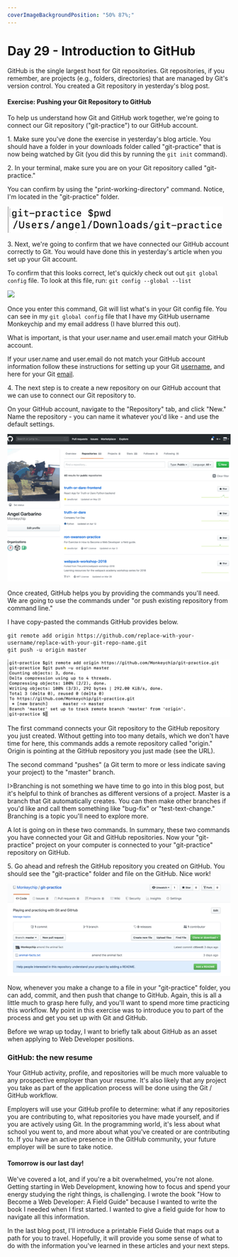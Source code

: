 ```yaml
---
coverImageBackgroundPosition: "50% 87%;"
---
```


# Day 29 - Introduction to GitHub

GitHub is the single largest host for Git repositories.  Git repositories, if you remember, are projects (e.g., folders, directories) that are managed by Git's version control.  You created a Git repository in yesterday's blog post.

#### Exercise: Pushing your Git Repository to GitHub

To help us understand how Git and GitHub work together, we're going to connect our Git repository ("git-practice") to our GitHub account.

1\. Make sure you've done the exercise in yesterday's blog article.  You should have a folder in your downloads folder called "git-practice" that is now being watched by Git (you did this by running the `git init` command).

2\. In your terminal, make sure you are on your Git repository called "git-practice."

You can confirm by using the "print-working-directory" command. Notice, I'm located in the "git-practice" folder.

![](public/assets/pwd.png)

3\. Next, we're going to confirm that we have connected our GitHub account correctly to Git.  You would have done this in yesterday's article when you set up your Git account.

To confirm that this looks correct, let's quickly check out out `git global config` file. To look at this file, run: `git config --global --list` 

![](public/assets/config-1.png)

Once you enter this command, Git will list what's in your Git config file.  You can see in my `git global config` file that I have my GitHub username Monkeychip and my email address (I have blurred this out).

What is important, is that your user.name and user.email match your GitHub account.

If your user.name and user.email do not match your GitHub account information follow these instructions for setting up your Git [username](https://help.github.com/en/articles/setting-your-username-in-git), and here for your Git [email](https://help.github.com/en/articles/setting-your-commit-email-address-in-git).

4\. The next step is to create a new repository on our GitHub account that we can use to connect our Git repository to.

On your GitHub account, navigate to the "Repository" tab, and click "New." Name the repository - you can name it whatever you'd like - and use the default settings.

![](public/assets/git-repo.gif)

Once created, GitHub helps you by providing the commands you'll need.  We are going to use the commands under "or push existing repository from command line."

I have copy-pasted the commands GitHub provides below.

```
git remote add origin https://github.com/replace-with-your-username/replace-with-your-git-repo-name.git
git push -u origin master
```

![](public/assets/git-remote.png)

The first command connects your Git repository to the GitHub repository you just created.  Without getting into too many details, which we don't have time for here, this commands adds a remote repository called "origin."  Origin is pointing at the GitHub repository you just made (see the URL).

The second command "pushes" (a Git term to more or less indicate saving your project) to the "master" branch. 

I>Branching is not something we have time to go into in this blog post, but it's helpful to think of branches as different versions of a project.  Master is a branch that Git automatically creates.  You can then make other branches if you'd like and call them something like "bug-fix" or "test-text-change."  Branching is a topic you'll need to explore more.

A lot is going on in these two commands.  In summary, these two commands you have connected your Git and GitHub repositories.  Now your "git-practice" project on your computer is connected to your "git-practice" repository on GitHub.

5\. Go ahead and refresh the GitHub repository you created on GitHub.  You should see the "git-practice" folder and file on the GitHub.  Nice work!

![](public/assets/GitHub-pushed.png)

Now, whenever you make a change to a file in your "git-practice" folder, you can add, commit, and then push that change to GitHub. Again, this is all a little much to grasp here fully, and you'll want to spend more time practicing this workflow.  My point in this exercise was to introduce you to part of the process and get you set up with Git and GitHub.

Before we wrap up today, I want to briefly talk about GitHub as an asset when applying to Web Developer positions.

### GitHub: the new resume

Your GitHub activity, profile, and repositories will be much more valuable to any prospective employer than your resume.  It's also likely that any project you take as part of the application process will be done using the Git / GitHub workflow.

Employers will use your GitHub profile to determine: what if any repositories you are contributing to, what repositories you have made yourself, and if you are actively using Git.  In the programming world, it's less about what school you went to, and more about what you've created or are contributing to.  If you have an active presence in the GitHub community, your future employer will be sure to take notice.  

#### Tomorrow is our last day!

We've covered a lot, and if you're a bit overwhelmed, you're not alone. Getting starting in Web Development, knowing how to focus and spend your energy studying the right things, is challenging.  I wrote the book "How to Become a Web Developer: A Field Guide" because I wanted to write the book I needed when I first started.  I wanted to give a field guide for how to navigate all this information.

In the last blog post, I'll introduce a printable Field Guide that maps out a path for you to travel.  Hopefully, it will provide you some sense of what to do with the information you've learned in these articles and your next steps.

